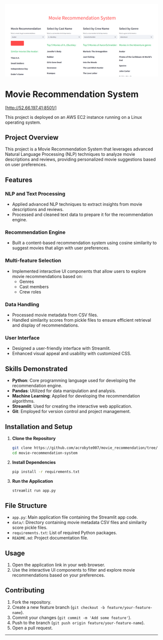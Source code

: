 ![image](https://github.com/acrobyte007/movie_recommendation/blob/main/Movie.PNG)

# Movie Recommendation System
[http://52.66.197.41:8501/]

This project is deployed on an AWS EC2 instance running on a Linux operating system.



## Project Overview
This project is a Movie Recommendation System that leverages advanced Natural Language Processing (NLP) techniques to analyze movie descriptions and reviews, providing personalized movie suggestions based on user preferences.

## Features

### NLP and Text Processing
- Applied advanced NLP techniques to extract insights from movie descriptions and reviews.
- Processed and cleaned text data to prepare it for the recommendation engine.

### Recommendation Engine
- Built a content-based recommendation system using cosine similarity to suggest movies that align with user preferences.

### Multi-feature Selection
- Implemented interactive UI components that allow users to explore movie recommendations based on:
  - Genres
  - Cast members
  - Crew roles

### Data Handling
- Processed movie metadata from CSV files.
- Handled similarity scores from pickle files to ensure efficient retrieval and display of recommendations.

### User Interface
- Designed a user-friendly interface with Streamlit.
- Enhanced visual appeal and usability with customized CSS.

## Skills Demonstrated
- **Python**: Core programming language used for developing the recommendation engine.
- **Pandas**: Utilized for data manipulation and analysis.
- **Machine Learning**: Applied for developing the recommendation algorithms.
- **Streamlit**: Used for creating the interactive web application.
- **Git**: Employed for version control and project management.

## Installation and Setup

1. **Clone the Repository**
   ```bash
   git clone https://github.com/acrobyte007/movie_recommendation/tree/main
   cd movie-recommendation-system
   ```

2. **Install Dependencies**
   ```bash
   pip install -r requirements.txt
   ```

3. **Run the Application**
   ```bash
   streamlit run app.py
   ```

## File Structure

- `app.py`: Main application file containing the Streamlit app code.
- `data/`: Directory containing movie metadata CSV files and similarity score pickle files.
- `requirements.txt`: List of required Python packages.
- `README.md`: Project documentation file.

## Usage

1. Open the application link in your web browser.
2. Use the interactive UI components to filter and explore movie recommendations based on your preferences.

## Contributing

1. Fork the repository.
2. Create a new feature branch (`git checkout -b feature/your-feature-name`).
3. Commit your changes (`git commit -m 'Add some feature'`).
4. Push to the branch (`git push origin feature/your-feature-name`).
5. Open a pull request.


---

